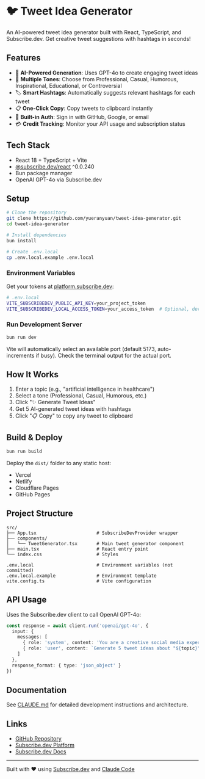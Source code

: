 # 🐦 Tweet Idea Generator

An AI-powered tweet idea generator built with React, TypeScript, and Subscribe.dev. Get creative tweet suggestions with hashtags in seconds!

## Features

- 🤖 **AI-Powered Generation**: Uses GPT-4o to create engaging tweet ideas
- 🎨 **Multiple Tones**: Choose from Professional, Casual, Humorous, Inspirational, Educational, or Controversial
- 🏷️ **Smart Hashtags**: Automatically suggests relevant hashtags for each tweet
- 📋 **One-Click Copy**: Copy tweets to clipboard instantly
- 🔐 **Built-in Auth**: Sign in with GitHub, Google, or email
- 💳 **Credit Tracking**: Monitor your API usage and subscription status

## Tech Stack

- React 18 + TypeScript + Vite
- [@subscribe.dev/react](https://www.npmjs.com/package/@subscribe.dev/react) ^0.0.240
- Bun package manager
- OpenAI GPT-4o via Subscribe.dev

## Setup

```bash
# Clone the repository
git clone https://github.com/yueranyuan/tweet-idea-generator.git
cd tweet-idea-generator

# Install dependencies
bun install

# Create .env.local
cp .env.local.example .env.local
```

### Environment Variables

Get your tokens at [platform.subscribe.dev](https://platform.subscribe.dev):

```bash
# .env.local
VITE_SUBSCRIBEDEV_PUBLIC_API_KEY=your_project_token
VITE_SUBSCRIBEDEV_LOCAL_ACCESS_TOKEN=your_access_token  # Optional, dev-only
```

### Run Development Server

```bash
bun run dev
```

Vite will automatically select an available port (default 5173, auto-increments if busy). Check the terminal output for the actual port.

## How It Works

1. Enter a topic (e.g., "artificial intelligence in healthcare")
2. Select a tone (Professional, Casual, Humorous, etc.)
3. Click "✨ Generate Tweet Ideas"
4. Get 5 AI-generated tweet ideas with hashtags
5. Click "📋 Copy" to copy any tweet to clipboard

## Build & Deploy

```bash
bun run build
```

Deploy the `dist/` folder to any static host:
- Vercel
- Netlify
- Cloudflare Pages
- GitHub Pages

## Project Structure

```
src/
├── App.tsx                      # SubscribeDevProvider wrapper
├── components/
│   └── TweetGenerator.tsx       # Main tweet generator component
├── main.tsx                     # React entry point
└── index.css                    # Styles

.env.local                       # Environment variables (not committed)
.env.local.example               # Environment template
vite.config.ts                   # Vite configuration
```

## API Usage

Uses the Subscribe.dev client to call OpenAI GPT-4o:

```typescript
const response = await client.run('openai/gpt-4o', {
  input: {
    messages: [
      { role: 'system', content: 'You are a creative social media expert...' },
      { role: 'user', content: `Generate 5 tweet ideas about "${topic}"...` }
    ]
  },
  response_format: { type: 'json_object' }
})
```

## Documentation

See [CLAUDE.md](CLAUDE.md) for detailed development instructions and architecture.

## Links

- [GitHub Repository](https://github.com/yueranyuan/tweet-idea-generator)
- [Subscribe.dev Platform](https://platform.subscribe.dev)
- [Subscribe.dev Docs](https://docs.subscribe.dev)

---

Built with ❤️ using [Subscribe.dev](https://subscribe.dev) and [Claude Code](https://claude.com/claude-code)
